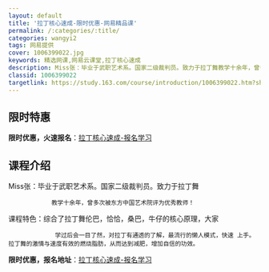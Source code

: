 ```yaml
---
layout: default
title: '拉丁核心速成-限时优惠-网易精品课'
permalink: /:categories/:title/
categories: wangyi2
tags: 网易提供
cover: 1006399022.jpg
keywords: 精选网课,网易云课堂,拉丁核心速成
description: Miss张：毕业于武职艺术系。国家二级裁判员。致力于拉丁舞教学十余年，曾多次被东方中国艺术院评为优秀教师！课程特色：综合
classid: 1006399022
targetlink: https://study.163.com/course/introduction/1006399022.htm?share=1&shareId=1025206652&utm_campaign=share&utm_medium=iphoneShare&utm_source=&utm_u=1025206652
---
```


## 限时特惠

**限时优惠，火速报名**：[拉丁核心速成-报名学习](https://study.163.com/course/introduction/1006399022.htm?share=1&shareId=1025206652&utm_campaign=share&utm_medium=iphoneShare&utm_source=&utm_u=1025206652)

## 课程介绍

Miss张：毕业于武职艺术系。国家二级裁判员。致力于拉丁舞

                教学十余年，曾多次被东方中国艺术院评为优秀教师！

课程特色：综合了拉丁舞伦巴，恰恰，桑巴，牛仔的核心原理，大家

                 学过后会一目了然，对拉丁有通透的了解，最流行的懒人模式，快速 上手。拉丁舞的激情与速度有效的燃烧脂肪，从而达到减肥，增加自信的功效。

**限时优惠，报名地址**：[拉丁核心速成-报名学习](https://study.163.com/course/introduction/1006399022.htm?share=1&shareId=1025206652&utm_campaign=share&utm_medium=iphoneShare&utm_source=&utm_u=1025206652)


